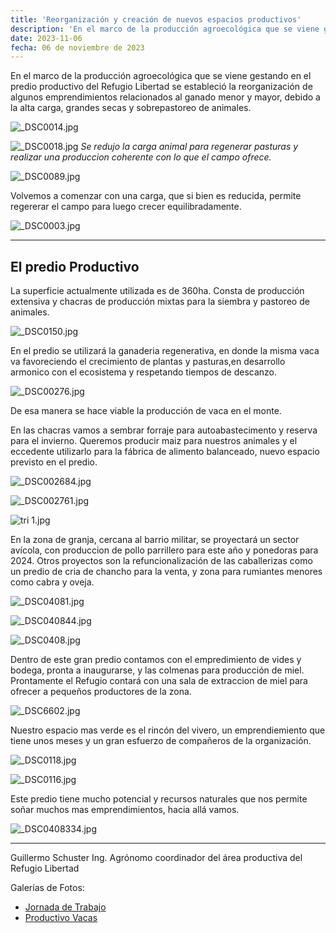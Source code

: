 ```yaml
---
title: 'Reorganización y creación de nuevos espacios productivos'
description: 'En el marco de la producción agroecológica que se viene gestando en el predio productivo se estableció la reorganización de algunos emprendimientos'
date: 2023-11-06
fecha: 06 de noviembre de 2023
---
```


En el marco de la producción agroecológica que se viene gestando en el predio productivo del Refugio Libertad se estableció la reorganización de algunos emprendimientos relacionados al ganado menor y mayor, debido a la alta carga, grandes secas y sobrepastoreo de animales.

![_DSC0014.jpg](/assets/images/2023-11-06-reorganizacion-y-creacion-de-nuevos-espacios-productivos/HyukvjIm6.jpg)

![_DSC0018.jpg](/assets/images/2023-11-06-reorganizacion-y-creacion-de-nuevos-espacios-productivos/r1-Fvi8X6.jpg)
*Se redujo la carga animal  para regenerar pasturas y realizar una produccion coherente con lo que el campo ofrece.*

![_DSC0089.jpg](/assets/images/2023-11-06-reorganizacion-y-creacion-de-nuevos-espacios-productivos/S1gKYsLX6.jpg)

Volvemos a comenzar con una carga, que si bien es reducida, permite regererar el campo para luego crecer equilibradamente.

![_DSC0003.jpg](/assets/images/2023-11-06-reorganizacion-y-creacion-de-nuevos-espacios-productivos/HkGVOsUQa.jpg)

---

## El predio Productivo
La superficie actualmente utilizada es de 360ha. Consta de producción extensiva y chacras de producción mixtas para la siembra y pastoreo de animales.

![_DSC0150.jpg](/assets/images/2023-11-06-reorganizacion-y-creacion-de-nuevos-espacios-productivos/BkRgqjLX6.jpg)

En el predio se utilizará la ganaderia regenerativa, en donde la misma vaca va favoreciendo el crecimiento de plantas y pasturas,en desarrollo armonico con el ecosistema  y respetando tiempos de descanzo. 

![_DSC00276.jpg](/assets/images/2023-11-06-reorganizacion-y-creacion-de-nuevos-espacios-productivos/r1C29iLmT.jpg)

De esa manera se hace viable la producción de vaca en el monte.

En las chacras vamos a sembrar forraje para autoabastecimento y reserva para el invierno.
Queremos producir maiz para nuestros animales y el eccedente utilizarlo para la fábrica de alimento balanceado, nuevo espacio previsto en el predio.

![_DSC002684.jpg](/assets/images/2023-11-06-reorganizacion-y-creacion-de-nuevos-espacios-productivos/HkL8hiU7T.jpg)

![_DSC002761.jpg](/assets/images/2023-11-06-reorganizacion-y-creacion-de-nuevos-espacios-productivos/rk4IosL76.jpg)

![tri 1.jpg](/assets/images/2023-11-06-reorganizacion-y-creacion-de-nuevos-espacios-productivos/ry863sUmT.jpg)

En la zona de granja, cercana al barrio militar, se proyectará un sector avícola, con produccion de pollo parrillero para este año y  ponedoras para 2024.
Otros proyectos son la refuncionalización de las caballerizas como un  predio de cria de chancho para la venta, y  zona para rumiantes menores como cabra y oveja.

![_DSC04081.jpg](/assets/images/2023-11-06-reorganizacion-y-creacion-de-nuevos-espacios-productivos/BJvbehIm6.jpg)

![_DSC040844.jpg](/assets/images/2023-11-06-reorganizacion-y-creacion-de-nuevos-espacios-productivos/B10-l2Lmp.jpg)

![_DSC0408.jpg](/assets/images/2023-11-06-reorganizacion-y-creacion-de-nuevos-espacios-productivos/ByPfxh8mp.jpg)

Dentro de este gran predio contamos con el empredimiento de vides y bodega, pronta a inaugurarse, y las colmenas para producción de miel. Prontamente el Refugio contará con una sala de extraccion de miel para ofrecer a pequeños productores de la zona.

![_DSC6602.jpg](/assets/images/2023-11-06-reorganizacion-y-creacion-de-nuevos-espacios-productivos/SJa3-hIm6.jpg)

Nuestro espacio mas verde es el rincón del vivero, un emprendiemiento que tiene unos meses y un gran esfuerzo de compañeros de la organización.

![_DSC0118.jpg](/assets/images/2023-11-06-reorganizacion-y-creacion-de-nuevos-espacios-productivos/rkPLi38Qa.jpg)

![_DSC0116.jpg](/assets/images/2023-11-06-reorganizacion-y-creacion-de-nuevos-espacios-productivos/ByALj2Ima.jpg)

Este predio tiene mucho potencial y recursos naturales que nos permite soñar muchos  mas emprendimientos, hacia allá vamos.

![_DSC0408334.jpg](/assets/images/2023-11-06-reorganizacion-y-creacion-de-nuevos-espacios-productivos/BkemghLQT.jpg)

---
Guillermo Schuster
Ing. Agrónomo
coordinador del área productiva del Refugio Libertad

Galerías de Fotos:
- [Jornada de Trabajo](https://refugio.libre.org.ar/fotos/2023-11-06-reorganizacion-y-creacion-de-nuevos-espacios-productivos-jornada_de_trabajo.html)
- [Productivo Vacas](https://refugio.libre.org.ar/fotos/2023-11-06-reorganizacion-y-creacion-de-nuevos-espacios-productivos-productivo_vacas.html)

